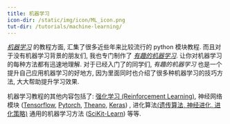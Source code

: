 ```yaml
---
title: 机器学习
icon-dir: /static/img/icon/ML_icon.png
tut-dir: /tutorials/machine-learning/
---
```

[*机器学习*]({{page.tut-dir}}) 的教程方面, 
汇集了很多近些年来比较流行的 python 模块教程. 
而且对于没有机器学习背景的朋友们, 我也专门制作了 [*有趣的机器学习*](/tutorials/machine-learning/ML-intro/). 
让你对机器学习的每种方法都有迅速地理解. 对于已经入门了的同学们, 
*有趣的机器学习* 也是一个提升自己应用机器学习的好地方,
因为里面同时也介绍了很多种机器学习的技巧方法, 大大帮助提升学习效果.

机器学习教程的其他内容包括了:
[强化学习 (Reinforcement Learning)](/tutorials/machine-learning/reinforcement-learning/),
神经网络模块 ([Tensorflow](/tutorials/machine-learning/tensorflow/), [Pytorch](/tutorials/machine-learning/torch/),
[Theano](/tutorials/machine-learning/theano/), [Keras](/tutorials/machine-learning/keras/)) , 进化算法[(遗传算法, 神经进化, 进化策略)](/tutorials/machine-learning/evolutionary-algorithm/)
通用的机器学习方法 ([SciKit-Learn](/tutorials/machine-learning/sklearn/)) 等等.